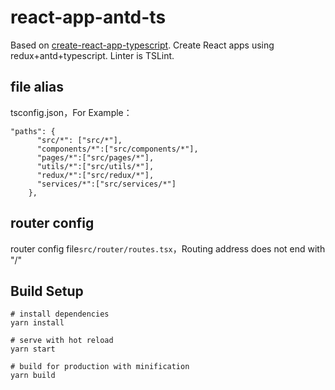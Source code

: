 # react-app-antd-ts
Based on [create-react-app-typescript](https://github.com/wmonk/create-react-app-typescript). Create React apps using redux+antd+typescript. Linter is TSLint.

## file alias
tsconfig.json，For Example：

```
"paths": {
      "src/*": ["src/*"],
      "components/*":["src/components/*"],
      "pages/*":["src/pages/*"],
      "utils/*":["src/utils/*"],
      "redux/*":["src/redux/*"],
      "services/*":["src/services/*"]
    },
```

## router config

router config file```src/router/routes.tsx```，Routing address does not end with "/"


## Build Setup

```
# install dependencies
yarn install

# serve with hot reload
yarn start

# build for production with minification
yarn build
```

